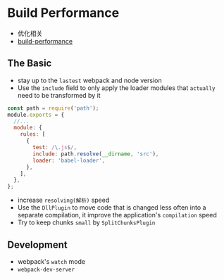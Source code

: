 # Build Performance
- 优化相关
- [build-performance](https://webpack.js.org/guides/build-performance/)

## The Basic
- stay up to the `lastest` webpack and node version
- Use the `include` field to only apply the loader modules that `actually` need to be transformed by it
``` js
const path = require('path');
module.exports = {
  //...
  module: {
    rules: [
      {
        test: /\.js$/,
        include: path.resolve(__dirname, 'src'),
        loader: 'babel-loader',
      },
    ],
  },
};
```
- increase `resolving(解析)` speed 
- Use the `DllPlugin` to move code that is changed less often into a separate compilation, it improve the application's `compilation` speed
- Try to keep chunks `small` by `SplitChunksPlugin` 

## Development
- webpack's `watch` mode
- `webpack-dev-server`